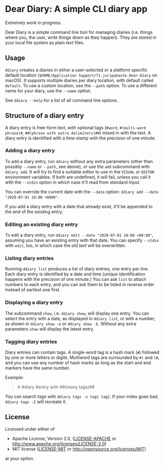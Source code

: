 # Dear Diary: A simple CLI diary app

Extremely work in progress.

Dear Diary is a simple command line tool for managing diaries (i.e. things where you, the user, write things down as they happen). They are stored in your local file system as plain text files.

## Usage

`ddiary` creates a diaries in either a user-selected or a platform specific default location (`$HOME/Application Support/fi.juripakaste.Dear-Diary` on macOS). It supports multiple diaries per diary location, with default called `default`. To use a custom location, use the `--path` option. To use a different name for your diary, use the `--name` option.

See `ddiary --help` for a list of all command line options.

## Structure of a diary entry

A diary entry is free-form text, with optional tags (`#word`, `#(multi-word phrase)#`, `##(phrase with extra delimiters)##`) mixed in with the text. A diary entry is identified with a time stamp with the precision of one minute.

### Adding a diary entry

To add a diary entry, run `ddiary` without any extra parameters (other than possibly `--name` or `--path`, see above), or use the `add` subcommand with `ddiary add`. It will try to find a suitable editor to use in the `VISUAL` or `EDITOR` environment variables. If both are undefined, it will fail, unless you call it with the `--stdin` option in which case it'll read from standard input.

You can override the current date with the `--date` option: `ddiary add --date "2020-07-01 10:00 +0000"`.

If you add a diary entry with a date that already exist, it'll be appended to the end of the existing entry.

### Editing an existing diary entry

To edit a diary entry, run `ddiary edit --date "2020-07-01 10:00 +00:00"`, assuming you have an existing entry with that date. You can specify `--stdin` with `edit`, too, in which case the old text will be overwritten.

### Listing diary entries

Running `ddiary list` produces a list of diary entries, one entry per line. Each diary entry is identified by a date and time (unique identification happens with the precision of one minute.) You can ask `list` to attach numbers to each entry, and you can ask them to be listed in reverse order instead of earliest one first.

### Displaying a diary entry

The subcommand `show`, i.e. `ddiary show`, will display one entry. You can select the entry with a date, as displayed in `ddiary list`, or with a number, as shown in `ddiary show -e` or `ddiary show -E`. Without any extra parameters `show` will display the latest entry.

### Tagging diary entries

Diary entries can contain tags. A single-word tag is a hash mark (`#`) followed by one
or more letters or digits. Multiword tags are surrounded by `#(` and `)#`, and you 
can use any number of hash marks as long as the start and end markers have the same number.

Example:

> A #diary #entry with ##(many tags)##

You can search tags with `ddiary tags -s tag1 tag2`. If your index goes bad, `ddiary tags -I`
will recreate it.

## License

Licensed under either of

 * Apache License, Version 2.0, ([LICENSE-APACHE](LICENSE-APACHE) or http://www.apache.org/licenses/LICENSE-2.0)
 * MIT license ([LICENSE-MIT](LICENSE-MIT) or http://opensource.org/licenses/MIT)

at your option.
